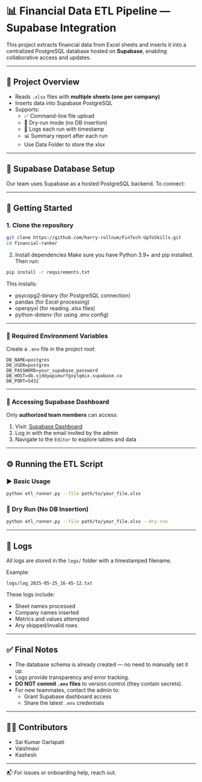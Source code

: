 # 📊 Financial Data ETL Pipeline — Supabase Integration

This project extracts financial data from Excel sheets and inserts it into a centralized PostgreSQL database hosted on **Supabase**, enabling collaborative access and updates.

---

## 🚀 Project Overview

- Reads `.xlsx` files with **multiple sheets (one per company)**
- Inserts data into Supabase PostgreSQL
- Supports:
  - ✅ Command-line file upload
  - 🔄 Dry-run mode (no DB insertion)
  - 📁 Logs each run with timestamp
  - 📊 Summary report after each run
  - Use Data Folder to store the xlsx 
---

## 🧱 Supabase Database Setup

Our team uses Supabase as a hosted PostgreSQL backend. To connect:

---

## 🚀 Getting Started

### 1. Clone the repository
```bash
git clone https://github.com/harry-rollnum/FinTech-UpToSkills.git
cd financial-ranker
```
2. Install dependencies
Make sure you have Python 3.9+ and pip installed. Then run:
```bash
pip install -r requirements.txt
```
This installs:

 - psycopg2-binary (for PostgreSQL connection)
 - pandas (for Excel processing)
 - openpyxl (for reading .xlsx files)
 - python-dotenv (for using .env config)

---

### 🧩 Required Environment Variables

Create a `.env` file in the project root:

```
DB_NAME=postgres
DB_USER=postgres
DB_PASSWORD=your_supabase_password
DB_HOST=db.sjddywpimurfgxylqmix.supabase.co
DB_PORT=5432
```

---

### 🔐 Accessing Supabase Dashboard

Only **authorized team members** can access:

1. Visit: [Supabase Dashboard](https://supabase.com/dashboard/project/sjddywpimurfgxylqmix/editor/17267?schema=public)
2. Log in with the email invited by the admin
3. Navigate to the `Editor` to explore tables and data

---

## ⚙️ Running the ETL Script

### ▶️ Basic Usage

```bash
python etl_runner.py --file path/to/your_file.xlsx
```

### 🧪 Dry Run (No DB Insertion)

```bash
python etl_runner.py --file path/to/your_file.xlsx --dry-run
```

---

## 📝 Logs

All logs are stored in the `logs/` folder with a timestamped filename.

Example:
```
logs/log_2025-05-25_16-45-12.txt
```

These logs include:
- Sheet names processed
- Company names inserted
- Metrics and values attempted
- Any skipped/invalid rows

---

## ✅ Final Notes

- The database schema is already created — no need to manually set it up.
- Logs provide transparency and error tracking.
- **DO NOT commit `.env` files** to version control (they contain secrets).
- For new teammates, contact the admin to:
  - Grant Supabase dashboard access
  - Share the latest `.env` credentials

---

## 👨‍💻 Contributors

- Sai Kumar Garlapati 
- Vaishnavi
- Kashesh

---

📬 For issues or onboarding help, reach out.

